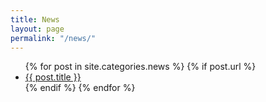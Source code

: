 ```yaml
---
title: News
layout: page
permalink: "/news/"
---
```

<ul>
  {% for post in site.categories.news %}
    {% if post.url %}
        <li><a href="{{ post.url }}">{{ post.title }}</a></li>
    {% endif %}
  {% endfor %}
</ul>